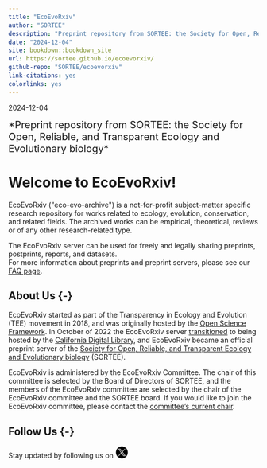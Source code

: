 ```yaml
---
title: "EcoEvoRxiv"
author: "SORTEE"
description: "Preprint repository from SORTEE: the Society for Open, Reliable, and Transparent Ecology and Evolutionary biology"
date: "2024-12-04"
site: bookdown::bookdown_site
url: https://sortee.github.io/ecoevorxiv/
github-repo: "SORTEE/ecoevorxiv"
link-citations: yes
colorlinks: yes
---
```




2024-12-04

<summary style=font-size:20px> *Preprint repository from SORTEE: the Society for Open, Reliable, and Transparent Ecology and Evolutionary biology* </summary>

# Welcome to EcoEvoRxiv!

EcoEvoRxiv ("eco-evo-archive") is a not-for-profit subject-matter specific research repository for works related to ecology, evolution, conservation, and related fields. The archived works can be empirical, theoretical, reviews or of any other research-related type.  

The EcoEvoRxiv server can be used for freely and legally sharing preprints, postprints, reports, and datasets.  
For more information about preprints and preprint servers, please see our [FAQ page](02_FAQ.html).  


## About Us {-}

EcoEvoRxiv started as part of the Transparency in Ecology and Evolution (TEE) movement in 2018, and was originally hosted by the [Open Science Framework](https://osf.io/). In October of 2022 the EcoEvoRxiv server [transitioned](https://cdlib.org/cdlinfo/2022/10/19/ecoevorxiv-partners-with-california-digital-library-to-re-launch-preprint-service-on-janeway/) to being hosted by the [California Digital Library](https://cdlib.org/services/pad/escholarship/), and EcoEvoRxiv became an official preprint server of the [Society for Open, Reliable, and Transparent Ecology and Evolutionary biology](http://www.sortee.org/) (SORTEE).  


EcoEvoRxiv is administered by the EcoEvoRxiv Committee. The chair of this committee is selected by the Board of Directors of SORTEE, and the members of the EcoEvoRxiv committee are selected by the chair of the EcoEvoRxiv committee and the SORTEE board. If you would like to join the EcoEvoRxiv committee, please contact the [committee’s current chair](#people).  

## Follow Us {-}

Stay updated by following us on [<img src="assets/twitter.png" alt="Twitter" width="25" heigh="25"/>](https://twitter.com/EcoEvoRxiv)  


<script>
title=document.getElementById('header');
title.innerHTML = '<img src="assets/logo.png" alt="Test Image">' + title.innerHTML
</script>
